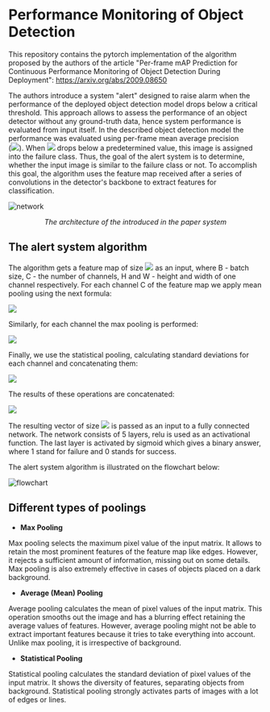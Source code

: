 # Performance Monitoring of Object Detection

This repository contains the pytorch implementation of the algorithm proposed by the authors of the article "Per-frame mAP Prediction for Continuous Performance
Monitoring of Object Detection During Deployment":
https://arxiv.org/abs/2009.08650

The authors introduce a system "alert" designed to raise alarm when the performance of the deployed object detection model drops below a critical threshold. 
This approach allows to assess the performance of an object detector without any ground-truth data, hence system performance is evaluated from input itself.
In the described object detection model the performance was evaluated using per-frame mean average precision  
(<img src="https://render.githubusercontent.com/render/math?math=mAP_{per-frame}">). When 
<img src="https://render.githubusercontent.com/render/math?math=mAP_{per-frame}">
drops below a predetermined value, this image is assigned into the failure class. 
Thus, the goal of the alert system is to determine, whether the input image is similar to the failure class or not. To accomplish this goal,
the algorithm uses the feature map received after a series of convolutions in the detector's backbone to extract features for classification.

![network](https://user-images.githubusercontent.com/74068173/112883073-75e0cd00-90d6-11eb-9748-dd395fe12795.png)*<p align="center">_The architecture of the introduced in the paper system_</p>*

## The alert system algorithm

The algorithm gets a feature map of size
<img src="https://render.githubusercontent.com/render/math?math=B\times C \times H \times W">
as an input, where B - batch size, C - the number of channels, H and W - height and width of one channel respectively. 
For each channel C of the feature map we apply mean pooling using the next formula:

<img src="https://render.githubusercontent.com/render/math?math=F_{mean} = \frac{\sum_{x=1}^{H} \sum_{y=1}^{W} f(x, y)}{W*H}">

Similarly, for each channel the max pooling is performed:

<img src="https://render.githubusercontent.com/render/math?math=F_{max}= \max_{\substack{x \in [1, H]}} \max_{\substack{y \in [1, W]}} f(x, y)">

Finally, we use the statistical pooling, calculating standard deviations for each channel and concatenating them:

<img src="https://render.githubusercontent.com/render/math?math=F_{std} = std(f_1) \bigoplus std(f_2) \bigoplus ... std(f_N)">

The results of these operations are concatenated:

<img src="https://render.githubusercontent.com/render/math?math=F_{mean\_max\_std} = F_{mean}  \bigoplus F_{max} \bigoplus F_{std}">

The resulting vector of size
<img src="https://render.githubusercontent.com/render/math?math=B\times 3C">
is passed as an input to a fully connected network. The network consists of 5 layers, relu is used as an activational function. 
The last layer is activated by sigmoid which gives a binary answer, where 1 stand for failure and 0 stands for success.

The alert system algorithm is illustrated on the flowchart below:

![flowchart](https://user-images.githubusercontent.com/74068173/113059030-9b91d300-91b7-11eb-8ad0-303359adb015.png)

## Different types of poolings

* **Max Pooling**

Max pooling selects the maximum pixel value of the input matrix.
It allows to retain the most prominent features of the feature map like edges. However, it rejects a sufficient amount of information, 
missing out on some details.
Max pooling is also extremely effective in cases of objects placed on a dark background.

* **Average (Mean) Pooling**

Average pooling calculates the mean of pixel values of the input matrix.
This operation smooths out the image and has a blurring effect retaining the average values of features. However, average pooling might not be able
to extract important features because it tries to take everything into account. Unlike max pooling, it is irrespective of background.

* **Statistical Pooling**

Statistical pooling calculates the standard deviation of pixel values of the input matrix. It shows the diversity of features,
separating objects from background. Statistical pooling strongly activates parts of images with a lot of edges or lines.
